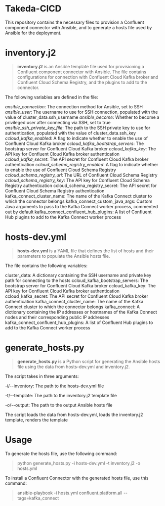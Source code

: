# Takeda-CICD

This repository contains the necessary files to provision a Confluent component connector with Ansible, and to generate a hosts file used by Ansible for the deployment.


# inventory.j2
> **inventory.j2** is an Ansible template file used for provisioning a Confluent component connector with Ansible. The file contains configurations for connection with Confluent Cloud Kafka broker and Confluent Cloud Schema Registry, and the plugins to add to the connector.

The following variables are defined in the file:

*ansible_connection*: The connection method for Ansible, set to SSH
*ansible_user*: The username to use for SSH connection, populated with the value of cluster_data.ssh_username
*ansible_become*: Whether to become a privileged user after connecting via SSH, set to true
*ansible_ssh_private_key_file*: The path to the SSH private key to use for authentication, populated with the value of cluster_data.ssh_key
*ccloud_kafka_enabled*: A flag to indicate whether to enable the use of Confluent Cloud Kafka broker
*ccloud_kafka_bootstrap_servers*: The bootstrap server for Confluent Cloud Kafka broker
*ccloud_kafka_key*: The API key for Confluent Cloud Kafka broker authentication
*ccloud_kafka_secret*: The API secret for Confluent Cloud Kafka broker authentication
*ccloud_schema_registry_enabled*: A flag to indicate whether to enable the use of Confluent Cloud Schema Registry
*ccloud_schema_registry_url*: The URL of Confluent Cloud Schema Registry
*ccloud_schema_registry_key*: The API key for Confluent Cloud Schema Registry authentication
ccloud_schema_registry_secret: The API secret for Confluent Cloud Schema Registry authentication
kafka_connect_cluster_name: The name of the Kafka Connect cluster to which the connector belongs
kafka_connect_custom_java_args: Custom Java arguments to pass to the Kafka Connect worker process, commented out by default
kafka_connect_confluent_hub_plugins: A list of Confluent Hub plugins to add to the Kafka Connect worker process

# hosts-dev.yml
> **hosts-dev.yml** is a YAML file that defines the list of hosts and their parameters to populate the Ansible hosts file.

The file contains the following variables:

cluster_data: A dictionary containing the SSH username and private key path for connecting to the hosts
ccloud_kafka_bootstrap_servers: The bootstrap server for Confluent Cloud Kafka broker
ccloud_kafka_key: The API key for Confluent Cloud Kafka broker authentication
ccloud_kafka_secret: The API secret for Confluent Cloud Kafka broker authentication
kafka_connect_cluster_name: The name of the Kafka Connect cluster to which the connector belongs
kafka_connect: A dictionary containing the IP addresses or hostnames of the Kafka Connect nodes and their corresponding public IP addresses
kafka_connect_confluent_hub_plugins: A list of Confluent Hub plugins to add to the Kafka Connect worker process

# generate_hosts.py
> **generate_hosts.py** is a Python script for generating the Ansible hosts file using the data from hosts-dev.yml and inventory.j2.

The script takes in three arguments:

-i/--inventory: The path to the hosts-dev.yml file


-t/--template: The path to the inventory.j2 template file


-o/--output: The path to the output Ansible hosts file


The script loads the data from hosts-dev.yml, loads the inventory.j2 template, renders the template

# Usage

To generate the hosts file, use the following command:

> python generate_hosts.py -i hosts-dev.yml -t inventory.j2 -o hosts.yml

To install a Confluent Connector with the generated hosts file, use this command:

> ansible-playbook -i hosts.yml confluent.platform.all --tags=kafka_connect


